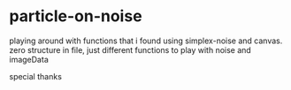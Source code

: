 # particle-on-noise
playing around with functions that i found using simplex-noise and canvas. 
zero structure in file, just different functions to play with noise and imageData

special thanks
